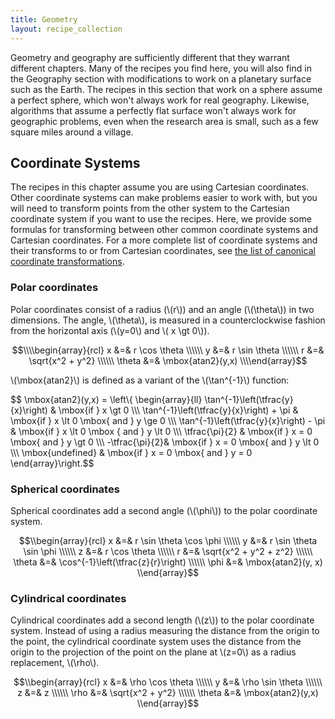 ```yaml
---
title: Geometry
layout: recipe_collection
---
```


Geometry and geography are sufficiently different that they warrant different chapters. Many of the recipes you find here, you will also find in the Geography section with modifications to work on a planetary surface such as the Earth. The recipes in this section that work on a sphere assume a perfect sphere, which won't always work for real geography. Likewise, algorithms that assume a perfectly flat surface won't always work for geographic problems, even when the research area is small, such as a few square miles around a village.

## Coordinate Systems

The recipes in this chapter assume you are using Cartesian coordinates. Other coordinate systems can make problems easier to work with, but you will need to transform points from the other system to the Cartesian coordinate system if you want to use the recipes. Here, we provide some formulas for transforming between other common coordinate systems and Cartesian coordinates. For a more complete list of coordinate systems and their transforms to or from Cartesian coordinates, see [the list of canonical coordinate transformations](http://en.wikipedia.org/wiki/List_of_canonical_coordinate_transformations).

### Polar coordinates

Polar coordinates consist of a radius (\\(r\\)) and an angle (\\(\theta\\)) in two dimensions. The angle, \\(\theta\\), is measured in a counterclockwise fashion from the horizontal axis (\\(y=0\\) and \\( x \gt 0\\)).

$$\\\\begin{array}{rcl}
 x &=& r \cos \theta \\\\\\
 y &=& r \sin \theta \\\\\\
 r &=& \sqrt{x^2 + y^2} \\\\\\
 \theta &=& \mbox{atan2}(y,x) 
\\\\end{array}$$

\\(\mbox{atan2}\\) is defined as a variant of the \\(\tan^{-1}\\) function:

$$ \mbox{atan2}(y,x) = \left\\{ \\begin{array}{ll}
\tan^{-1}\left(\tfrac{y}{x}\right) & \mbox{if } x \gt 0 \\\\\\
\tan^{-1}\left(\tfrac{y}{x}\right) + \pi & \mbox{if } x \lt 0 \mbox{ and } y \ge 0 \\\\\\
\tan^{-1}\left(\tfrac{y}{x}\right) - \pi & \mbox{if } x \lt 0 \mbox { and } y \lt 0 \\\\\\
\tfrac{\pi}{2} & \mbox{if } x = 0 \mbox{ and } y \gt 0 \\\\\\
-\tfrac{\pi}{2}& \mbox{if } x = 0 \mbox{ and } y \lt 0 \\\\\\
\mbox{undefined} & \mbox{if } x = 0 \mbox{ and } y = 0
\\end{array}\right.$$

### Spherical coordinates

Spherical coordinates add a second angle (\\(\phi\\)) to the polar coordinate system.

$$\\begin{array}{rcl}
 x &=& r \sin \theta \cos \phi \\\\\\
 y &=& r \sin \theta \sin \phi \\\\\\
z &=& r \cos \theta \\\\\\
r &=& \sqrt{x^2 + y^2 + z^2} \\\\\\
\theta &=& \cos^{-1}\left(\tfrac{z}{r}\right) \\\\\\
\phi &=& \mbox{atan2}(y, x)
\\end{array}$$

### Cylindrical coordinates

Cylindrical coordinates add a second length (\\(z\\)) to the polar coordinate system. Instead of using a radius measuring the distance from the origin to the point, the cylindrical coordinate system uses the distance from the origin to the projection of the point on the plane at \\(z=0\\) as a radius replacement, \\(\rho\\).

$$\\begin{array}{rcl}
x &=& \rho \cos \theta \\\\\\
 y &=& \rho \sin \theta \\\\\\
 z &=& z \\\\\\
 \rho &=& \sqrt{x^2 + y^2} \\\\\\
 \theta &=& \mbox{atan2}(y,x) 
\\end{array}$$